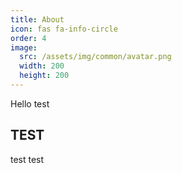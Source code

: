 ```yaml
---
title: About
icon: fas fa-info-circle
order: 4
image:
  src: /assets/img/common/avatar.png
  width: 200
  height: 200
---
```



Hello test

## TEST

test test